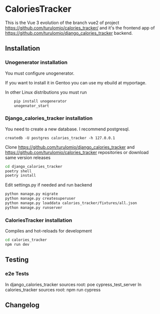 # CaloriesTracker 

This is the Vue 3 evolution of the branch vue2 of project https://github.com/turulomio/calories_tracker/ and it's the frontend app of  https://github.com/turulomio/django_calories_tracker backend.

## Installation

### Unogenerator installation
You must configure unogenerator.

If you want to install it in Gentoo you can use my ebuild at myportage.

In other Linux distributions you must run

```bash
    pip install unogenerator
    unogenator_start
```

### Django_calories_tracker installation

 You need to create a new database. I recommend postgresql.

`createdb -U postgres calories_tracker -h 127.0.0.1`

Clone https://github.com/turulomio/django_calories_tracker and https://github.com/turulomio/calories_tracker repositories or download same version releases

```bash
cd django_calories_tracker
poetry shell
poetry install
```

Edit settings.py if needed and run backend

```bash
python manage.py migrate
python manage.py createsuperuser
python manage.py loaddata calories_tracker/fixtures/all.json
python manage.py runserver
```


### CaloriesTracker installation

Compiles and hot-reloads for development
```bash
cd calories_tracker
npm run dev
```

## Testing

### e2e Tests
In django_calories_tracker sources root: poe cypress_test_server
In calories_tracker sources root: npm run cypress


## Changelog